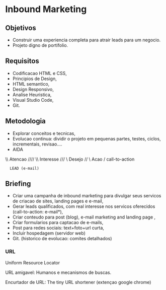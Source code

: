 
# Inbound Marketing

## Objetivos 
 - Construir uma experiencia completa para atrair leads para um negocio.
 - Projeto digno de portifolio.

## Requisitos

 - Codificacao HTML e CSS,
 - Principios de Design,
 - HTML semantico,
 - Design Responsivo,
 - Analise Heuristica,
 - Visual Studio Code,
 - Git.

## Metodologia
 - Explorar conceitos e tecnicas,
 - Evolucao continua: dividir o projeto em pequenas partes, testes, ciclos, incrementais, revisao....
 - AIDA

 \\\\    Atencao   ////
   \\\  Interesse ///
     \\  Desejo  //
       \  Acao  /   call-to-action

      LEAD (e-mail)


## Briefing 
 - Criar uma campanha de inbound marketing para divulgar seus servicos de criacao de sites, landing pages e e-mail,
 - Gerar leads qualificados, com real interesse nos servicos oferecidos (call-to-action: e-mail*),
 - Criar conteudo para post (blog), e-mail marketing and landing page ,
 - Criar formularios para captacao de e-mails,
 - Post para redes sociais: text+foto+url curta,
 - Incluir hospedagem (servidor web)
 - Git. (historico de evolucao: comites detalhados)


### URL
Uniform Resource Locator

URL amigavel: Humanos e mecanismos de buscas.

Encurtador de URL: The tiny URL shortener (extençao google chrome)







